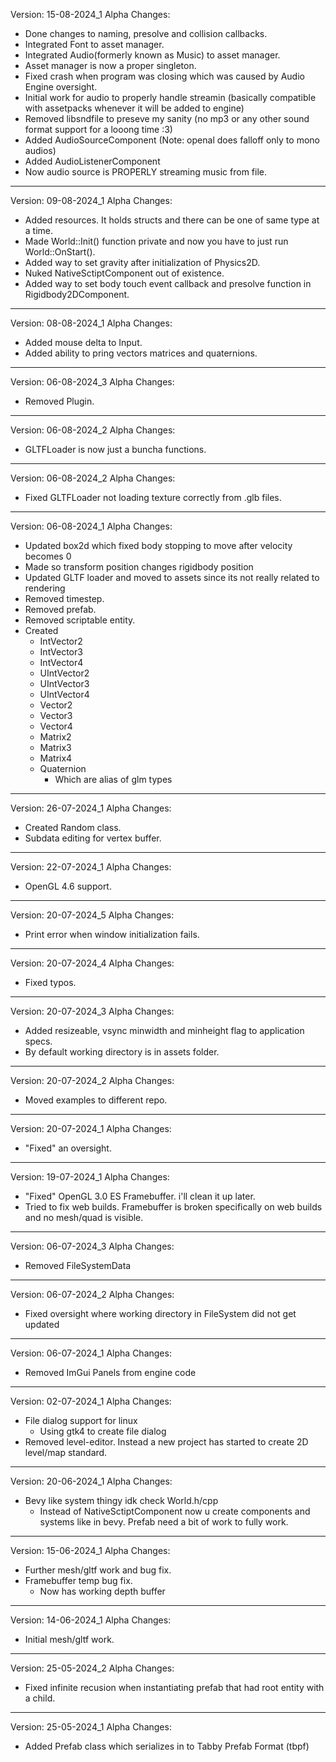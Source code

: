 Version: 15-08-2024_1 Alpha
Changes:
- Done changes to naming, presolve and collision callbacks. 
- Integrated Font to asset manager.
- Integrated Audio(formerly known as Music) to asset manager.
- Asset manager is now a proper singleton.
- Fixed crash when program was closing which was caused by Audio Engine oversight.
- Initial work for audio to properly handle streamin (basically compatible with assetpacks whenever it will be added to engine)
- Removed libsndfile to preseve my sanity (no mp3 or any other sound format support for a looong time :3)
- Added AudioSourceComponent (Note: openal does falloff only to mono audios)
- Added AudioListenerComponent
- Now audio source is PROPERLY streaming music from file.

--------------------------------------------------------------------------------------

Version: 09-08-2024_1 Alpha
Changes:
- Added resources. It holds structs and there can be one of same type at a time. 
- Made World::Init() function private and now you have to just run World::OnStart().
- Added way to set gravity after initialization of Physics2D.
- Nuked NativeSctiptComponent out of existence.
- Added way to set body touch event callback and presolve function in Rigidbody2DComponent. 

--------------------------------------------------------------------------------------

Version: 08-08-2024_1 Alpha
Changes:
- Added mouse delta to Input. 
- Added ability to pring vectors matrices and quaternions. 

--------------------------------------------------------------------------------------

Version: 06-08-2024_3 Alpha
Changes:
- Removed Plugin. 

--------------------------------------------------------------------------------------

Version: 06-08-2024_2 Alpha
Changes:
- GLTFLoader is now just a buncha functions. 

--------------------------------------------------------------------------------------

Version: 06-08-2024_2 Alpha
Changes:
- Fixed GLTFLoader not loading texture correctly from .glb files.

--------------------------------------------------------------------------------------

Version: 06-08-2024_1 Alpha
Changes:
- Updated box2d which fixed body stopping to move after velocity becomes 0
- Made so transform position changes rigidbody position 
- Updated GLTF loader and moved to assets since its not really related to rendering
- Removed timestep.
- Removed prefab.
- Removed scriptable entity.
- Created  
    - IntVector2 
    - IntVector3 
    - IntVector4 
    - UIntVector2
    - UIntVector3
    - UIntVector4
    - Vector2    
    - Vector3    
    - Vector4    
    - Matrix2    
    - Matrix3    
    - Matrix4    
    - Quaternion 
        - Which are alias of glm types


--------------------------------------------------------------------------------------

Version: 26-07-2024_1 Alpha
Changes:
- Created Random class.
- Subdata editing for vertex buffer.

--------------------------------------------------------------------------------------

Version: 22-07-2024_1 Alpha
Changes:
- OpenGL 4.6 support.

--------------------------------------------------------------------------------------

Version: 20-07-2024_5 Alpha
Changes:
- Print error when window initialization fails.

--------------------------------------------------------------------------------------

Version: 20-07-2024_4 Alpha
Changes:
- Fixed typos.

--------------------------------------------------------------------------------------

Version: 20-07-2024_3 Alpha
Changes:
- Added resizeable, vsync minwidth and minheight flag to application specs.
- By default working directory is in assets folder.

--------------------------------------------------------------------------------------

Version: 20-07-2024_2 Alpha
Changes:
- Moved examples to different repo.  

--------------------------------------------------------------------------------------

Version: 20-07-2024_1 Alpha
Changes:
- "Fixed" an oversight.  

--------------------------------------------------------------------------------------

Version: 19-07-2024_1 Alpha
Changes:
- "Fixed" OpenGL 3.0 ES Framebuffer. i'll clean it up later.  
- Tried to fix web builds. Framebuffer is broken specifically on web builds and no mesh/quad is visible.

--------------------------------------------------------------------------------------

Version: 06-07-2024_3 Alpha
Changes:
- Removed FileSystemData  

--------------------------------------------------------------------------------------

Version: 06-07-2024_2 Alpha
Changes:
- Fixed oversight where working directory in FileSystem did not get updated  

--------------------------------------------------------------------------------------

Version: 06-07-2024_1 Alpha
Changes:
- Removed ImGui Panels from engine code 

--------------------------------------------------------------------------------------

Version: 02-07-2024_1 Alpha
Changes:
- File dialog support for linux 
    - Using gtk4 to create file dialog
- Removed level-editor. Instead a new project has started to create 2D level/map standard.

--------------------------------------------------------------------------------------

Version: 20-06-2024_1 Alpha
Changes:
- Bevy like system thingy idk check World.h/cpp
    - Instead of NativeSctiptComponent now u create components and systems like in bevy. Prefab need a bit of work to fully work.

--------------------------------------------------------------------------------------

Version: 15-06-2024_1 Alpha
Changes:
- Further mesh/gltf work and bug fix.
- Framebuffer temp bug fix.
    - Now has working depth buffer

--------------------------------------------------------------------------------------

Version: 14-06-2024_1 Alpha
Changes:
- Initial mesh/gltf work. 

--------------------------------------------------------------------------------------

Version: 25-05-2024_2 Alpha
Changes:
- Fixed infinite recusion when instantiating prefab that had root entity with a child. 

--------------------------------------------------------------------------------------

Version: 25-05-2024_1 Alpha
Changes:
- Added Prefab class which serializes in to Tabby Prefab Format (tbpf)


